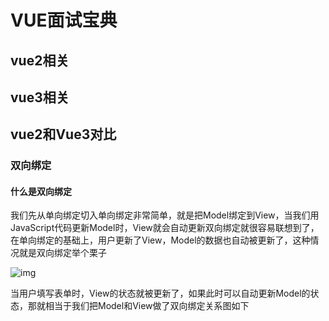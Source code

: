 # VUE面试宝典

## vue2相关

## vue3相关

## vue2和Vue3对比

### 双向绑定

#### 什么是双向绑定

我们先从单向绑定切入单向绑定非常简单，就是把Model绑定到View，当我们用JavaScript代码更新Model时，View就会自动更新双向绑定就很容易联想到了，在单向绑定的基础上，用户更新了View，Model的数据也自动被更新了，这种情况就是双向绑定举个栗子

![img](https://img2023.cnblogs.com/blog/2230292/202302/2230292-20230221172910151-1966495764.png)

当用户填写表单时，View的状态就被更新了，如果此时可以自动更新Model的状态，那就相当于我们把Model和View做了双向绑定关系图如下

